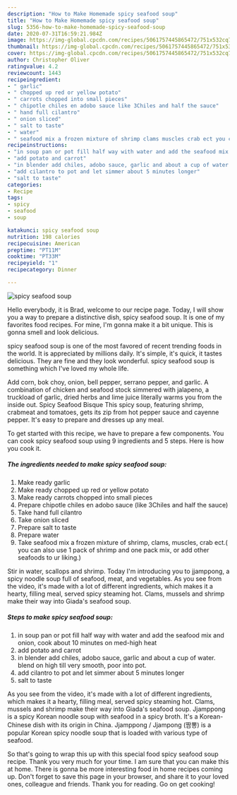 ```yaml
---
description: "How to Make Homemade spicy seafood soup"
title: "How to Make Homemade spicy seafood soup"
slug: 5356-how-to-make-homemade-spicy-seafood-soup
date: 2020-07-31T16:59:21.984Z
image: https://img-global.cpcdn.com/recipes/5061757445865472/751x532cq70/spicy-seafood-soup-recipe-main-photo.jpg
thumbnail: https://img-global.cpcdn.com/recipes/5061757445865472/751x532cq70/spicy-seafood-soup-recipe-main-photo.jpg
cover: https://img-global.cpcdn.com/recipes/5061757445865472/751x532cq70/spicy-seafood-soup-recipe-main-photo.jpg
author: Christopher Oliver
ratingvalue: 4.2
reviewcount: 1443
recipeingredient:
- " garlic"
- " chopped up red or yellow potato"
- " carrots chopped into small pieces"
- " chipotle chiles en adobo sauce like 3Chiles and half the sauce"
- " hand full cilantro"
- " onion sliced"
- " salt to taste"
- " water"
- " seafood mix a frozen mixture of shrimp clams muscles crab ect you can also use 1 pack of shrimp and one pack mix or add other seafoods to ur liking"
recipeinstructions:
- "in soup pan or pot fill half way with water and add the seafood mix and onion, cook about 10 minutes on med-high heat"
- "add potato and carrot"
- "in blender add chiles, adobo sauce, garlic and about a cup of water. blend on high till very smooth, poor into pot."
- "add cilantro to pot and let simmer about 5 minutes longer"
- "salt to taste"
categories:
- Recipe
tags:
- spicy
- seafood
- soup

katakunci: spicy seafood soup 
nutrition: 198 calories
recipecuisine: American
preptime: "PT11M"
cooktime: "PT33M"
recipeyield: "1"
recipecategory: Dinner

---
```



![spicy seafood soup](https://img-global.cpcdn.com/recipes/5061757445865472/751x532cq70/spicy-seafood-soup-recipe-main-photo.jpg)

Hello everybody, it is Brad, welcome to our recipe page. Today, I will show you a way to prepare a distinctive dish, spicy seafood soup. It is one of my favorites food recipes. For mine, I'm gonna make it a bit unique. This is gonna smell and look delicious.

spicy seafood soup is one of the most favored of recent trending foods in the world. It is appreciated by millions daily. It's simple, it's quick, it tastes delicious. They are fine and they look wonderful. spicy seafood soup is something which I've loved my whole life.

Add corn, bok choy, onion, bell pepper, serrano pepper, and garlic. A combination of chicken and seafood stock simmered with jalapeno, a truckload of garlic, dried herbs and lime juice literally warms you from the inside out. Spicy Seafood Bisque This spicy soup, featuring shrimp, crabmeat and tomatoes, gets its zip from hot pepper sauce and cayenne pepper. It&#39;s easy to prepare and dresses up any meal.


To get started with this recipe, we have to prepare a few components. You can cook spicy seafood soup using 9 ingredients and 5 steps. Here is how you cook it.

<!--inarticleads1-->

##### The ingredients needed to make spicy seafood soup:

1. Make ready  garlic
1. Make ready  chopped up red or yellow potato
1. Make ready  carrots chopped into small pieces
1. Prepare  chipotle chiles en adobo sauce (like 3Chiles and half the sauce)
1. Take  hand full cilantro
1. Take  onion sliced
1. Prepare  salt to taste
1. Prepare  water
1. Take  seafood mix a frozen mixture of shrimp, clams, muscles, crab ect.( you can also use 1 pack of shrimp and one pack mix, or add other seafoods to ur liking.)


Stir in water, scallops and shrimp. Today I&#39;m introducing you to jjamppong, a spicy noodle soup full of seafood, meat, and vegetables. As you see from the video, it&#39;s made with a lot of different ingredients, which makes it a hearty, filling meal, served spicy steaming hot. Clams, mussels and shrimp make their way into Giada&#39;s seafood soup. 

<!--inarticleads2-->

##### Steps to make spicy seafood soup:

1. in soup pan or pot fill half way with water and add the seafood mix and onion, cook about 10 minutes on med-high heat
1. add potato and carrot
1. in blender add chiles, adobo sauce, garlic and about a cup of water. blend on high till very smooth, poor into pot.
1. add cilantro to pot and let simmer about 5 minutes longer
1. salt to taste


As you see from the video, it&#39;s made with a lot of different ingredients, which makes it a hearty, filling meal, served spicy steaming hot. Clams, mussels and shrimp make their way into Giada&#39;s seafood soup. Jjamppong is a spicy Korean noodle soup with seafood in a spicy broth. It&#39;s a Korean-Chinese dish with its origin in China. Jjamppong / Jjampong (짬뽕) is a popular Korean spicy noodle soup that is loaded with various type of seafood. 

So that's going to wrap this up with this special food spicy seafood soup recipe. Thank you very much for your time. I am sure that you can make this at home. There is gonna be more interesting food in home recipes coming up. Don't forget to save this page in your browser, and share it to your loved ones, colleague and friends. Thank you for reading. Go on get cooking!
